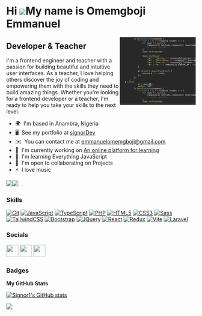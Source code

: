 
Hi ![](https://user-images.githubusercontent.com/18350557/176309783-0785949b-9127-417c-8b55-ab5a4333674e.gif)My name is Omemgboji Emmanuel
==========================================================================================================================================
<img src="https://github.com/Signor1/Signor1/blob/92e042fa9dcf79a5a0e53ef2e9126af61a70f4cc/codingGif.gif" align="right" width="40%"  />


Developer & Teacher
-------------------

I'm a frontend engineer and teacher with a passion for building beautiful and intuitive user interfaces. As a teacher, I love helping others discover the joy of coding and empowering them with the skills they need to build amazing things. Whether you're looking for a frontend developer or a teacher, I'm ready to help you take your skills to the next level.


* 🌍  I'm based in Anambra, Nigeria
* 🖥️  See my portfolio at [signorDev](http://signor.vercel.app/)
* ✉️  You can contact me at [emmanuelomemgboji@gmail.com](mailto:emmanuelomemgboji@gmail.com)
* 🚀  I'm currently working on [An online platform for learning](http://kodexng.com)
* 🧠  I'm learning Everything JavaScript
* 🤝  I'm open to collaborating on Projects
* ⚡  I love music


<a href="https://www.github.com/Signor1" target="_blank" rel="noreferrer"><img
src="https://img.shields.io/github/followers/Signor1?logo=github&style=for-the-badge&color=10b981&labelColor=0f172a" /></a><a href="https://twitter.com/OneSignor?t=xTu8ujiP_M3nibDoFjsUUA&s=09" target="_blank" rel="noreferrer"><img
src="https://img.shields.io/twitter/follow/OneSignor?logo=twitter&style=for-the-badge&color=10b981&labelColor=0f172a"
/></a>





### Skills


<p align="left">
<a href="https://git-scm.com/" target="_blank" rel="noreferrer"><img src="https://raw.githubusercontent.com/danielcranney/readme-generator/main/public/icons/skills/git-colored.svg" width="36" height="36" alt="Git" /></a>
<a href="https://developer.mozilla.org/en-US/docs/Web/JavaScript" target="_blank" rel="noreferrer"><img src="https://raw.githubusercontent.com/danielcranney/readme-generator/main/public/icons/skills/javascript-colored.svg" width="36" height="36" alt="JavaScript" /></a>
<a href="https://www.typescriptlang.org/" target="_blank" rel="noreferrer"><img src="https://raw.githubusercontent.com/danielcranney/readme-generator/main/public/icons/skills/typescript-colored.svg" width="36" height="36" alt="TypeScript" /></a>
<a href="https://www.php.net/" target="_blank" rel="noreferrer"><img src="https://raw.githubusercontent.com/danielcranney/readme-generator/main/public/icons/skills/php-colored.svg" width="36" height="36" alt="PHP" /></a>
<a href="https://developer.mozilla.org/en-US/docs/Glossary/HTML5" target="_blank" rel="noreferrer"><img src="https://raw.githubusercontent.com/danielcranney/readme-generator/main/public/icons/skills/html5-colored.svg" width="36" height="36" alt="HTML5" /></a>
<a href="https://www.w3.org/TR/CSS/#css" target="_blank" rel="noreferrer"><img src="https://raw.githubusercontent.com/danielcranney/readme-generator/main/public/icons/skills/css3-colored.svg" width="36" height="36" alt="CSS3" /></a>
<a href="https://sass-lang.com/" target="_blank" rel="noreferrer"><img src="https://raw.githubusercontent.com/danielcranney/readme-generator/main/public/icons/skills/sass-colored.svg" width="36" height="36" alt="Sass" /></a>
<a href="https://tailwindcss.com/" target="_blank" rel="noreferrer"><img src="https://raw.githubusercontent.com/danielcranney/readme-generator/main/public/icons/skills/tailwindcss-colored.svg" width="36" height="36" alt="TailwindCSS" /></a>
<a href="https://getbootstrap.com/" target="_blank" rel="noreferrer"><img src="https://raw.githubusercontent.com/danielcranney/readme-generator/main/public/icons/skills/bootstrap-colored.svg" width="36" height="36" alt="Bootstrap" /></a>
<a href="https://jquery.com/" target="_blank" rel="noreferrer"><img src="https://raw.githubusercontent.com/danielcranney/readme-generator/main/public/icons/skills/jquery-colored.svg" width="36" height="36" alt="JQuery" /></a>
<a href="https://reactjs.org/" target="_blank" rel="noreferrer"><img src="https://raw.githubusercontent.com/danielcranney/readme-generator/main/public/icons/skills/react-colored.svg" width="36" height="36" alt="React" /></a>
<a href="https://redux.js.org/" target="_blank" rel="noreferrer"><img src="https://raw.githubusercontent.com/danielcranney/readme-generator/main/public/icons/skills/redux-colored.svg" width="36" height="36" alt="Redux" /></a>
<a href="https://vitejs.dev/" target="_blank" rel="noreferrer"><img src="https://raw.githubusercontent.com/danielcranney/readme-generator/main/public/icons/skills/vite-colored.svg" width="36" height="36" alt="Vite" /></a>
<a href="https://laravel.com/" target="_blank" rel="noreferrer"><img src="https://raw.githubusercontent.com/danielcranney/readme-generator/main/public/icons/skills/laravel-colored.svg" width="36" height="36" alt="Laravel" /></a>
</p>


### Socials

<p align="left"> <a href="https://www.github.com/Signor1" target="_blank" rel="noreferrer"><img src="https://raw.githubusercontent.com/danielcranney/readme-generator/main/public/icons/socials/github.svg" width="32" height="32" /></a> <a href="https://www.linkedin.com/in/emmanuel-omemgboji-4b92b3140" target="_blank" rel="noreferrer"><img src="https://raw.githubusercontent.com/danielcranney/readme-generator/main/public/icons/socials/linkedin.svg" width="32" height="32" /></a> <a href="https://www.twitter.com/OneSignor" target="_blank" rel="noreferrer"><img src="https://raw.githubusercontent.com/danielcranney/readme-generator/main/public/icons/socials/twitter.svg" width="32" height="32" /></a></p>

### Badges

<b>My GitHub Stats</b>

<a href="http://www.github.com/Signor1"><img src="https://github-readme-stats.vercel.app/api?username=Signor1&show_icons=true&hide=contribs&title_color=10b981&text_color=ffffff&icon_color=10b981&bg_color=0f172a&hide_border=true&show_icons=true" alt="Signor1's GitHub stats" width="50%" /></a>

<a href="http://www.github.com/Signor1"><img src="https://github-readme-streak-stats.herokuapp.com/?user=Signor1&stroke=ffffff&background=0f172a&ring=10b981&fire=10b981&currStreakNum=ffffff&currStreakLabel=10b981&sideNums=ffffff&sideLabels=ffffff&dates=ffffff&hide_border=true" width="50%" /></a>

